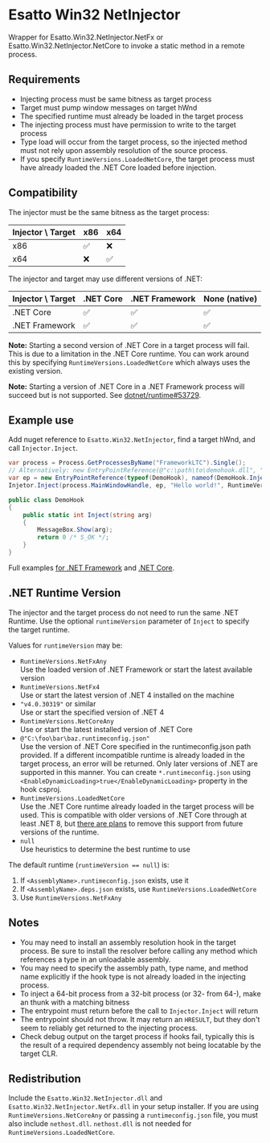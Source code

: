 ﻿# Esatto Win32 NetInjector
Wrapper for Esatto.Win32.NetInjector.NetFx or Esatto.Win32.NetInjector.NetCore
to invoke a static method in a remote process.

## Requirements

- Injecting process must be same bitness as target process
- Target must pump window messages on target hWnd
- The specified runtime must already be loaded in the target process
- The injecting process must have permission to write to the target process
- Type load will occur from the target process, so the injected method must not 
  rely upon assembly resolution of the source process.
- If you specify `RuntimeVersions.LoadedNetCore`, the target process must have already
  loaded the .NET Core loaded before injection.

## Compatibility

The injector must be the same bitness as the target process:

| Injector \ Target | x86 | x64 |
|-------------------|-----|-----|
| x86               | ✅ | ❌ |
| x64               | ❌ | ✅ |

The injector and target may use different versions of .NET:

| Injector \ Target | .NET Core | .NET Framework  | None (native) |
|-------------------|-----------|-----------------|---------------|
| .NET Core         | ✅        | ✅             | ✅            |
| .NET Framework    | ✅        | ✅             | ✅            |

**Note:** Starting a second version of .NET Core in a target process will fail.  This is
due to a limitation in the .NET Core runtime.  You can work around this by specifying
`RuntimeVersions.LoadedNetCore` which always uses the existing version.

**Note:** Starting a version of .NET Core in a .NET Framework process will succeed but is
not supported.  See [dotnet/runtime#53729](https://github.com/dotnet/runtime/issues/53729).

## Example use

Add nuget reference to `Esatto.Win32.NetInjector`, find a target hWnd, and call `Injector.Inject`.

```csharp
var process = Process.GetProcessesByName("FrameworkLTC").Single();
// Alternatively: new EntryPointReference(@"c:\path\to\demohook.dll", "Namespace.DemoHook", "Inject");
var ep = new EntryPointReference(typeof(DemoHook), nameof(DemoHook.Inject));
Injetor.Inject(process.MainWindowHandle, ep, "Hello world!", RuntimeVersions.NetFxAny);

public class DemoHook
{
    public static int Inject(string arg)
    {
        MessageBox.Show(arg);
        return 0 /* S_OK */;
    }
}
```

Full examples [for .NET Framework](https://github.com/mgaffigan/Esatto.Win32/tree/master/Esatto.Win32.NetInjector.Demo.NetFx) 
and [.NET Core](https://github.com/mgaffigan/Esatto.Win32/tree/master/Esatto.Win32.NetInjector.Demo.NetCore).

## .NET Runtime Version

The injector and the target process do not need to run the same .NET Runtime.  Use the 
optional `runtimeVersion` parameter of `Inject` to specify the target runtime.

Values for `runtimeVersion` may be:

- `RuntimeVersions.NetFxAny`<br>Use the loaded version of .NET Framework or start the latest available version
- `RuntimeVersions.NetFx4`<br>Use or start the latest version of .NET 4 installed on the machine
- `"v4.0.30319"` or similar<br>Use or start the specified version of .NET 4
- `RuntimeVersions.NetCoreAny`<br>Use or start the latest installed version of .NET Core
- `@"C:\foo\bar\baz.runtimeconfig.json"`<br>Use the version of .NET Core specified in the
   runtimeconfig.json path provided.  If a different incompatible runtime is already loaded
   in the target process, an error will be returned.  Only later versions of .NET are
   supported in this manner.  You can create `*.runtimeconfig.json` using
   `<EnableDynamicLoading>true</EnableDynamicLoading>` property in the hook csproj.
- `RuntimeVersions.LoadedNetCore`<br>Use the .NET Core runtime already loaded in the target
   process will be used.  This is compatible with older versions of .NET Core through at
   least .NET 8, but [there are plans](https://github.com/dotnet/runtime/issues/52688) to 
   remove this support from future versions of the runtime.
- `null`<br>Use heuristics to determine the best runtime to use

The default runtime (`runtimeVersion == null`) is:

1. If `<AssemblyName>.runtimeconfig.json` exists, use it
1. If `<AssemblyName>.deps.json` exists, use `RuntimeVersions.LoadedNetCore`
1. Use `RuntimeVersions.NetFxAny`

## Notes

- You may need to install an assembly resolution hook in the target process. Be sure
  to install the resolver before calling any method which references a type in an
  unloadable assembly.
- You may need to specify the assembly path, type name, and method name explicitly
  if the hook type is not already loaded in the injecting process.
- To inject a 64-bit process from a 32-bit process (or 32- from 64-), make an thunk
  with a matching bitness
- The entrypoint must return before the call to `Injector.Inject` will return
- The entrypoint should not throw.  It may return an `HRESULT`, but they don't seem
  to reliably get returned to the injecting process.
- Check debug output on the target process if hooks fail, typically this is the result
  of a required dependency assembly not being locatable by the target CLR.

## Redistribution

Include the `Esatto.Win32.NetInjector.dll` and `Esatto.Win32.NetInjector.NetFx.dll` 
in your setup installer.  If you are using `RuntimeVersions.NetCoreAny` or passing
a `runtimeconfig.json` file, you must also include `nethost.dll`. `nethost.dll` is
not needed for `RuntimeVersions.LoadedNetCore`.